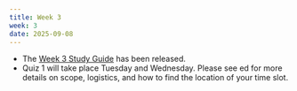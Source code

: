 ```yaml
---
title: Week 3
week: 3
date: 2025-09-08
---
```


- The [Week 3 Study Guide](/assets/guides/fall25/week03.pdf) has been released.
- Quiz 1 will take place Tuesday and Wednesday. Please see ed for more details on scope, logistics, and how to find the location of your time slot.